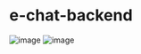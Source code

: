 # e-chat-backend

![image](https://github.com/JosephSC0121/e-chat-backend/assets/119358195/407b040d-0084-4b3e-bd44-e35ce629e17c)
![image](https://github.com/JosephSC0121/e-chat-backend/assets/119358195/06a67b0a-9b1e-432d-b113-808593a60c0b)

